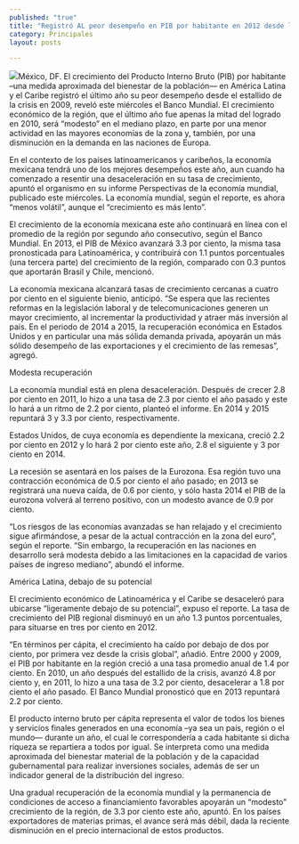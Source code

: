 ```yaml
---
published: "true"
title: "Registró AL peor desempeño en PIB por habitante en 2012 desde la crisis de 2009: BM"
category: Principales
layout: posts

---
```


![](http://i.imgur.com/fsO4ly0m.jpg)México, DF. El crecimiento del Producto Interno Bruto (PIB) por habitante –una medida aproximada del bienestar de la población— en América Latina y el Caribe registró el último año su peor desempeño desde el estallido de la crisis en 2009, reveló este miércoles el Banco Mundial. El crecimiento económico de la región, que el último año fue apenas la mitad del logrado en 2010, será “modesto” en el mediano plazo, en parte por una menor actividad en las mayores economías de la zona y, también, por una disminución en la demanda en las naciones de Europa.

En el contexto de los países latinoamericanos y caribeños, la economía mexicana tendrá uno de los mejores desempeños este año, aun cuando ha comenzado a resentir una desaceleración en su tasa de crecimiento, apuntó el organismo en su informe Perspectivas de la economía mundial, publicado este miércoles. La economía mundial, según el reporte, es ahora “menos volátil”, aunque el “crecimiento es más lento”.

El crecimiento de la economía mexicana este año continuará en línea con el promedio de la región por segundo año consecutivo, según el Banco Mundial. En 2013, el PIB de México avanzará 3.3 por ciento, la misma tasa pronosticada para Latinoamérica, y contribuirá con 1.1 puntos porcentuales (una tercera parte) del crecimiento de la región, comparado con 0.3 puntos que aportarán Brasil y Chile, mencionó.

La economía mexicana alcanzará tasas de crecimiento cercanas a cuatro por ciento en el siguiente bienio, anticipó. “Se espera que las recientes reformas en la legislación laboral y de telecomunicaciones generen un mayor crecimiento, al incrementar la productividad y atraer más inversión al país. En el periodo de 2014 a 2015, la recuperación económica en Estados Unidos y en particular una más sólida demanda privada, apoyarán un más sólido desempeño de las exportaciones y el crecimiento de las remesas”, agregó.

Modesta recuperación

La economía mundial está en plena desaceleración. Después de crecer 2.8 por ciento en 2011, lo hizo a una tasa de 2.3 por ciento el año pasado y este lo hará a un ritmo de 2.2 por ciento, planteó el informe. En 2014 y 2015 repuntará 3 y 3.3 por ciento, respectivamente.

Estados Unidos, de cuya economía es dependiente la mexicana, creció 2.2 por ciento en 2012 y lo hará 2 por ciento este año, 2.8 el siguiente y 3 por ciento en 2014.

La recesión se asentará en los países de la Eurozona. Esa región tuvo una contracción económica de 0.5 por ciento el año pasado; en 2013 se registrará una nueva caída, de 0.6 por ciento, y sólo hasta 2014 el PIB de la eurozona volverá al terreno positivo, con un modesto avance de 0.9 por ciento.

“Los riesgos de las economías avanzadas se han relajado y el crecimiento sigue afirmándose, a pesar de la actual contracción en la zona del euro”, según el reporte. “Sin embargo, la recuperación en las naciones en desarrollo será modesta debido a las limitaciones en la capacidad de varios países de ingreso mediano”, abundó el informe.

América Latina, debajo de su potencial

El crecimiento económico de Latinoamérica y el Caribe se desaceleró para ubicarse “ligeramente debajo de su potencial”, expuso el reporte. La tasa de crecimiento del PIB regional disminuyó en un año 1.3 puntos porcentuales, para situarse en tres por ciento en 2012.

“En términos per cápita, el crecimiento ha caído por debajo de dos por ciento, por primera vez desde la crisis global”, añadió. Entre 2000 y 2009, el PIB por habitante en la región creció a una tasa promedio anual de 1.4 por ciento. En 2010, un año después del estallido de la crisis, avanzó 4.8 por ciento y, en 2011, lo hizo a una tasa de 3.2 por ciento, desacelerar a 1.8 por ciento el año pasado. El Banco Mundial pronosticó que en 2013 repuntará 2.2 por ciento.

El producto interno bruto per cápita representa el valor de todos los bienes y servicios finales generados en una economía –ya sea un país, región o el mundo— durante un año, el cual le correspondería a cada habitante si dicha riqueza se repartiera a todos por igual. Se interpreta como una medida aproximada del bienestar material de la población y de la capacidad gubernamental para realizar inversiones sociales, además de ser un indicador general de la distribución del ingreso.

Una gradual recuperación de la economía mundial y la permanencia de condiciones de acceso a financiamiento favorables apoyarán un “modesto” crecimiento de la región, de 3.3 por ciento este año, apuntó. En los países exportadores de materias primas, el avance será más débil, dada la reciente disminución en el precio internacional de estos productos.
